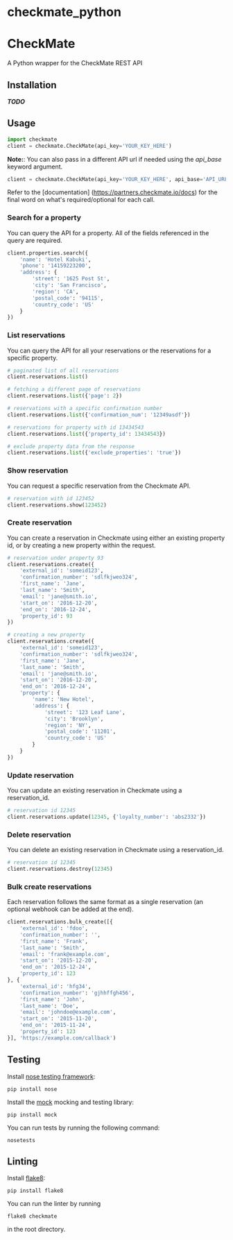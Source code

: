 checkmate_python
===================

# CheckMate

A Python wrapper for the CheckMate REST API

## Installation

***TODO***

## Usage

```python
import checkmate
client = checkmate.CheckMate(api_key='YOUR_KEY_HERE')
```

**Note:**: You can also pass in a different API url if needed using the *api_base* keyword argument.

```python
client = checkmate.CheckMate(api_key='YOUR_KEY_HERE', api_base='API_URL_HERE')
```

Refer to the [documentation] (https://partners.checkmate.io/docs) for the final word on what's required/optional for each call.

### Search for a property

You can query the API for a property. All of the fields referenced in the query are required.

```python
client.properties.search({
    'name': 'Hotel Kabuki',
    'phone': '14159223200',
    'address': {
        'street': '1625 Post St',
        'city': 'San Francisco',
        'region': 'CA',
        'postal_code': '94115',
        'country_code': 'US'
    }
})
```

### List reservations

You can query the API for all your reservations or the reservations for a specific property.

```python
# paginated list of all reservations
client.reservations.list()

# fetching a different page of reservations
client.reservations.list({'page': 2})

# reservations with a specific confirmation number
client.reservations.list({'confirmation_num': '12349asdf'})

# reservations for property with id 13434543
client.reservations.list({'property_id': 13434543})

# exclude property data from the response
client.reservations.list({'exclude_properties': 'true'})
```

### Show reservation

You can request a specific reservation from the Checkmate API.

```python
# reservation with id 123452  
client.reservations.show(123452)
```

### Create reservation

You can create a reservation in Checkmate using either an existing property id, or by creating a new property within the request.

```python
# reservation under property 93
client.reservations.create({
    'external_id': 'someid123',
    'confirmation_number': 'sdlfkjweo324',
    'first_name': 'Jane',
    'last_name': 'Smith',
    'email': 'jane@smith.io',
    'start_on': '2016-12-20',
    'end_on': '2016-12-24',
    'property_id': 93
})

# creating a new property
client.reservations.create({
    'external_id': 'someid123',
    'confirmation_number': 'sdlfkjweo324',
    'first_name': 'Jane',
    'last_name': 'Smith',
    'email': 'jane@smith.io',
    'start_on': '2016-12-20',
    'end_on': '2016-12-24',
    'property': {
        'name': 'New Hotel',
        'address': {
            'street': '123 Leaf Lane',
            'city': 'Brooklyn',
            'region': 'NY',
            'postal_code': '11201',
            'country_code': 'US'
        }
    }
})
```

### Update reservation

You can update an existing reservation in Checkmate using a reservation_id.

```python
# reservation id 12345
client.reservations.update(12345, {'loyalty_number': 'abs2332'})
```

### Delete reservation

You can delete an existing reservation in Checkmate using a reservation_id.

```python
# reservation id 12345
client.reservations.destroy(12345)
```

### Bulk create reservations

Each reservation follows the same format as a single reservation (an optional webhook can be added at the end).

```python
client.reservations.bulk_create([{
    'external_id': 'fdoo',
    'confirmation_number': '',
    'first_name': 'Frank',
    'last_name': 'Smith',
    'email': 'frank@example.com',
    'start_on': '2015-12-20',
    'end_on': '2015-12-24',
    'property_id': 123
}, {
    'external_id': 'hfg34',
    'confirmation_number': 'gjhhffgh456',
    'first_name': 'John',
    'last_name': 'Doe',
    'email': 'johndoe@example.com',
    'start_on': '2015-11-20',
    'end_on': '2015-11-24',
    'property_id': 123
}], 'https://example.com/callback')
```

## Testing

Install [nose testing framework](https://nose.readthedocs.org/en/latest/):

    pip install nose

Install the [mock](http://www.voidspace.org.uk/python/mock/) mocking and testing library:

    pip install mock

You can run tests by running the following command:

    nosetests

## Linting

Install [flake8](https://pypi.python.org/pypi/flake8):

    pip install flake8

You can run the linter by running

    flake8 checkmate

in the root directory.

